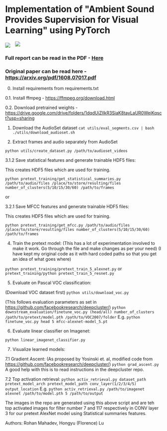 # Implementation of "Ambient Sound Provides Supervision for Visual Learning" using PyTorch
<p>
<img align="center" src="./vis/combined1.jpg">    &nbsp;&nbsp;
<img src="./vis/combined3.jpg">
</p>

### Full report can be read in the PDF - <a href="./report/Improving_Visual_Recognition_using_Ambient_Sound_for_Supervision.pdf">Here</a>

### Original paper can be read here - https://arxiv.org/pdf/1608.07017.pdf

0. Install requirements from requirements.txt

0.1. Install ffmpeg - https://ffmpeg.org/download.html

0.2. Download pretrained weights - https://drive.google.com/drive/folders/1dqdUiZIlkR3SiaK8tayLaUR0WejKqsct?usp=sharing

1. Download the AudioSet dataset
`cat utils/eval_segments.csv | bash ./utils/download_audioset.sh`

2. Extract frames and audio separately from AudioSet

`python utils/create_dataset.py /path/to/audioset_videos`

3.1.2 Save statistical features and generate trainable HDF5 files:

This creates HDF5 files which are used for training.

`python pretext_training/get_statistical_summaries.py /path/to/audio/files /place/to/store/resulting/files number_of_clusters(5/10/15/30/60) /path/to/frames`

or

3.2.1 Save MFCC features and generate trainable HDF5 files:

This creates HDF5 files which are used for training.

`python pretext_training/get_mfcc.py /path/to/audio/files /place/to/store/resulting/files number_of_clusters(5/10/15/30/60) /path/to/frames`  

4. Train the pretext model:
(This has a lot of experimentation involved to make it work. Go through the file and make changes as per your need)
(I have kept my original code as it with hard coded paths so that you get an idea of what goes where)

`python pretext_training/pretext_train_5_alexnet.py` or `pretext_training/python pretext_train_5_resnet.py`

5. Evaluate on Pascal VOC classification:

(Download VOC dataset first)
`python utils/download_voc.py`

(This follows evaluation parameters as set in  https://github.com/facebookresearch/deepcluster/)
`python downstream_evaluation/finetune_voc.py (head/all) number_of_clusters /path/to/pretext/model.pth /path/to/VOC2007/folder` 
E.g. `python finetune_voc.py head 5 mfcc-alexnet-model_5.pt `

6. Evaluate linear classifier on Imagenet:

`python linear_imagenet_classifier.py`
 
7. Visualize learned models:

7.1 Gradient Ascent:
(As proposed by Yosinski et. al, modified code from https://github.com/facebookresearch/deepcluster/)
`python grad_ascent.py` 
A good help with this is to read instructions in the deepcluster repo.


7.2 Top activation retrieval:
`python activ_retrieval.py dataset_path pretext_model_arch pretext_model_path conv_layer(1/2/3/4/5) output_location`
E.g. `python activ_retrieval.py /path/to/imagenet alexnet /path/to/model.pth 5 /path/to/output`

The images in the repo are generated using this above script and are teh top activated images for filter number 7 and 117 respectively in CONV layer 3 for our pretext AlexNet model using Statistical summaries features. 

Authors: Rohan Mahadev, Hongyu (Florence) Lu
